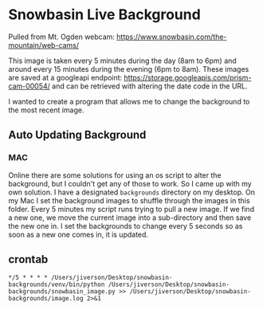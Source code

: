# Snowbasin Live Background

Pulled from Mt. Ogden webcam: https://www.snowbasin.com/the-mountain/web-cams/

This image is taken every 5 minutes during the day (8am to 6pm) and around every 15 minutes during the evening (6pm to 8am). These images are saved at a googleapi endpoint: https://storage.googleapis.com/prism-cam-00054/ and can be retrieved with altering the date code in the URL.

I wanted to create a program that allows me to change the background to the most recent image.

## Auto Updating Background

### MAC

Online there are some solutions for using an os script to alter the background, but I couldn't get any of those to work. So I came up with my own solution. I have a designated `backgrounds` directory on my desktop. On my Mac I set the background images to shuffle through the images in this folder. Every 5 minutes my script runs trying to pull a new image. If we find a new one, we move the current image into a sub-directory and then save the new one in. I set the backgrounds to change every 5 seconds so as soon as a new one comes in, it is updated.

## crontab

```
*/5 * * * * /Users/jiverson/Desktop/snowbasin-backgrounds/venv/bin/python /Users/jiverson/Desktop/snowbasin-backgrounds/snowbasin_image.py >> /Users/jiverson/Desktop/snowbasin-backgrounds/image.log 2>&1
```

